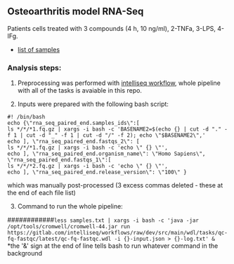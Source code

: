 ## Osteoarthritis model RNA-Seq 

Patients cells treated with 3 compounds (4 h, 10 ng/ml), 2-TNFa, 3-LPS, 4-IFg.

* [list of samples](samples.csv)

### Analysis steps:

1. Preprocessing was performed with [intelliseq workflow](), whole pipeline with all of the tasks is avaiable in this repo.

2. Inputs were prepared with the following bash script:

```
#! /bin/bash
echo {\"rna_seq_paired_end.samples_ids\":[
ls */*/*1.fq.gz | xargs -i bash -c 'BASENAME2=$(echo {} | cut -d "." -f 1 | cut -d "_" -f 1 | cut -d "/" -f 2); echo \"$BASENAME2\",'
echo ], \"rna_seq_paired_end.fastqs_2\": [
ls */*/*1.fq.gz | xargs -i bash -c 'echo \" {} \"',
echo ], \"rna_seq_paired_end.organism_name\": \"Homo Sapiens\", \"rna_seq_paired_end.fastqs_1\":[
ls */*/*2.fq.gz | xargs -i bash -c 'echo \" {} \"',
echo ], \"rna_seq_paired_end.release_version\": \"100\" }
```
which was manually post-processed (3 excess commas deleted - these at the end of each file list)




3. Command to run the whole pipeline:

############`less samples.txt | xargs -i bash -c 'java -jar /opt/tools/cromwell/cromwell-44.jar run https://gitlab.com/intelliseq/workflows/raw/dev/src/main/wdl/tasks/qc-fq-fastqc/latest/qc-fq-fastqc.wdl -i {}-input.json > {}-log.txt' &` *the '&' sign at the end of line tells bash to run whatever command in the background

